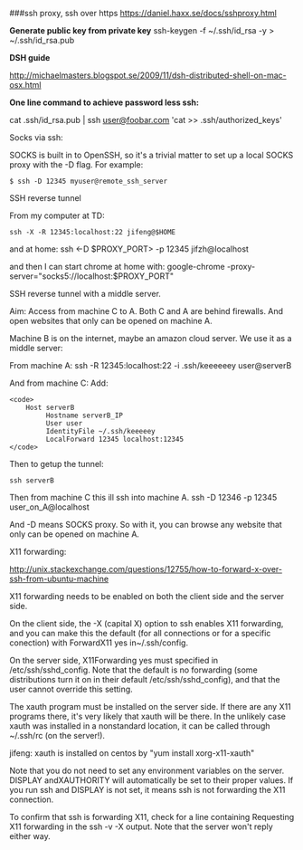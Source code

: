 ###ssh proxy, ssh over https
https://daniel.haxx.se/docs/sshproxy.html


**Generate public key from private key**
  ssh-keygen -f ~/.ssh/id_rsa -y > ~/.ssh/id_rsa.pub


**DSH guide**

http://michaelmasters.blogspot.se/2009/11/dsh-distributed-shell-on-mac-osx.html


**One line command to achieve password less ssh:**

  cat .ssh/id_rsa.pub | ssh user@foobar.com 'cat >> .ssh/authorized_keys'



Socks via ssh:

SOCKS is built in to OpenSSH, so it's a trivial matter to set up a local SOCKS proxy with the -D flag. For example:

    $ ssh -D 12345 myuser@remote_ssh_server


SSH reverse tunnel

From my computer at TD:

    ssh -X -R 12345:localhost:22 jifeng@$HOME

and at home:
  ssh <-D $PROXY_PORT> -p 12345 jifzh@localhost

and then I can start chrome at home with:
  google-chrome -proxy-server="socks5://localhost:$PROXY_PORT"

SSH reverse tunnel with a middle server.


Aim: Access from machine C to A. Both C and A are behind firewalls. And open websites that only can be opened on machine A.

Machine B is on the internet, maybe an amazon cloud server. We use it as a middle server:

From machine A:
  ssh -R 12345:localhost:22 -i .ssh/keeeeeey user@serverB

And from machine C:
Add:

    <code>
        Host serverB
             Hostname serverB_IP
             User user
             IdentityFile ~/.ssh/keeeeey
             LocalForward 12345 localhost:12345
    </code>
Then to getup the tunnel: 

    ssh serverB

Then from machine C this ill ssh into machine A.
  ssh -D 12346 -p 12345 user_on_A@localhost

And -D means SOCKS proxy. So with it, you can browse any website that only can be opened on machine A.


X11 forwarding:


http://unix.stackexchange.com/questions/12755/how-to-forward-x-over-ssh-from-ubuntu-machine

X11 forwarding needs to be enabled on both the client side and the server side.

On the client side, the -X (capital X) option to ssh enables X11 forwarding, and you can make this the default (for all connections or for a specific conection) with ForwardX11 yes in~/.ssh/config.

On the server side, X11Forwarding yes must specified in /etc/ssh/sshd_config. Note that the default is no forwarding (some distributions turn it on in their default /etc/ssh/sshd_config), and that the user cannot override this setting.

The xauth program must be installed on the server side. If there are any X11 programs there, it's very likely that xauth will be there. In the unlikely case xauth was installed in a nonstandard location, it can be called through ~/.ssh/rc (on the server!).

jifeng: xauth is installed on centos by "yum install xorg-x11-xauth"

Note that you do not need to set any environment variables on the server. DISPLAY andXAUTHORITY will automatically be set to their proper values. If you run ssh and DISPLAY is not set, it means ssh is not forwarding the X11 connection.

To confirm that ssh is forwarding X11, check for a line containing Requesting X11 forwarding in the ssh -v -X output. Note that the server won't reply either way.
